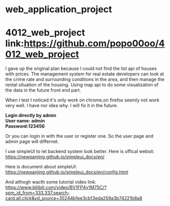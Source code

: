# web_application_project
# 4012_web_project  link:https://github.com/popo00oo/4012_web_project
I gave up the original plan because I could not find the list api of houses with prices.
The management system for real estate developers can look at the crime rate and surrounding conditions in the area, and then manage the rental situation of the housing.
Using map api to do some visualization of the data in the future front end part.

When I test I noticed it's only work on chrome,on firefox seemly not work very well. I have nor idea why. I will fix it in the future.

**Login directly by admin**<br>
**User name: admin**<br>
**Password:123456**


Or you can login in with the user or register one. So the user page and admin page will differnet.

I use simpleUI to let backend system look better.
Here is offical websit: https://newpanjing.github.io/simpleui_docs/en/

Here is document about simpleUI:
https://newpanjing.github.io/simpleui_docs/en/config.html

And althogh wacth some tutorial video link:
https://www.bilibili.com/video/BV1FP4y1M75C/?spm_id_from=333.337.search-card.all.click&vd_source=35244b1ee3cb13eda259a3b74221b8a8
